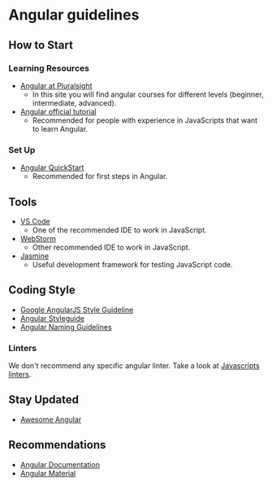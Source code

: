 # Angular guidelines

## How to Start

### Learning Resources

-   [Angular at Pluralsight](https://app.pluralsight.com/paths/skills/an/angular-js)
    -   In this site you will find angular courses for different levels (beginner, intermediate,
        advanced).
-   [Angular official tutorial](https://angular.io/tutorial)
    -   Recommended for people with experience in JavaScripts that want to learn Angular.

### Set Up

-   [Angular QuickStart](https://angular.io/guide/quickstart)
    -   Recommended for first steps in Angular.

## Tools

-   [VS Code](https://code.visualstudio.com/)
    -   One of the recommended IDE to work in JavaScript.
-   [WebStorm](https://www.jetbrains.com/webstorm/)
    -   Other recommended IDE to work in JavaScript.
-   [Jasmine](https://jasmine.github.io/)
    -   Useful development framework for testing JavaScript code.

## Coding Style

-   [Google AngularJS Style Guideline](https://google.github.io/styleguide/angularjs-google-style.html)
-   [Angular Styleguide](https://angular.io/guide/styleguide)
-   [Angular Naming Guidelines](https://angular.io/guide/styleguide#general-naming-guidelines)

### Linters

We don't recommend any specific angular linter. Take a look at
[Javascripts linters](./../../languages/javascript/README.md#linting).

## Stay Updated

-   [Awesome Angular](https://github.com/gianarb/awesome-angularjs)

## Recommendations

-   [Angular Documentation](https://angular.io/docs)
-   [Angular Material](https://material.angular.io/)
